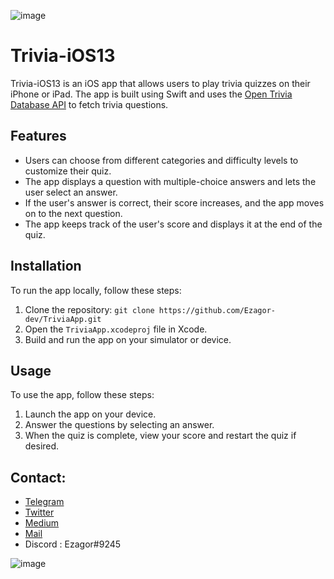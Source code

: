 
![image](https://user-images.githubusercontent.com/45847677/222907488-a004f938-1f0e-4f0c-a2eb-06207db81efa.png)


# Trivia-iOS13

Trivia-iOS13 is an iOS app that allows users to play trivia quizzes on their iPhone or iPad. The app is built using Swift and uses the [Open Trivia Database API](https://opentdb.com/) to fetch trivia questions.

## Features

- Users can choose from different categories and difficulty levels to customize their quiz.
- The app displays a question with multiple-choice answers and lets the user select an answer.
- If the user's answer is correct, their score increases, and the app moves on to the next question.
- The app keeps track of the user's score and displays it at the end of the quiz.

## Installation

To run the app locally, follow these steps:

1. Clone the repository: `git clone https://github.com/Ezagor-dev/TriviaApp.git`
2. Open the `TriviaApp.xcodeproj` file in Xcode.
3. Build and run the app on your simulator or device.

## Usage

To use the app, follow these steps:

1. Launch the app on your device.
2. Answer the questions by selecting an answer.
3. When the quiz is complete, view your score and restart the quiz if desired.


## Contact: 

* [Telegram](https://t.me/ezagor)
* [Twitter](https://twitter.com/ezagor_dev)
* [Medium](https://medium.com/@ezagor)
* [Mail](mailto:ezagor@icloud.com)
* Discord : Ezagor#9245


![image](https://user-images.githubusercontent.com/45847677/222913645-d224a729-96e0-458e-b2fe-2192449a4726.png)





